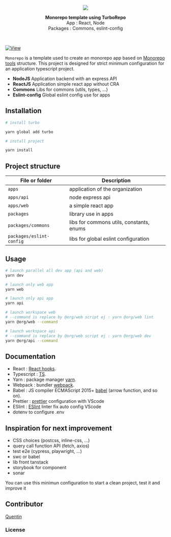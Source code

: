 <p align="center">
  <img src="https://i.postimg.cc/DwSYQmc9/Capture-d-e-cran-2023-08-24-a-22-56-12.png" />
</p>

<p align="center">
  <b>Monorepo template using TurboRepo</b><br/>
  App : React, Node <br />
  Packages : Commons, eslint-config
</p>
<br/>

[![View](https://img.shields.io/badge/monorepo-%201.0.0-brightgreen)](https://github.com/quentinlao/monorepo/tree/main)


`Monorepo` is a template used to create an monorepo app based on [Monorepo tools](https://monorepo.tools/) structure. This project is designed for strict minimum configuration for an application typescript project.

-   **NodeJS** Application backend with an express API
-   **ReactJS** Application simple react app without CRA
-   **Commons** Libs for commons (utils, types, ...)
-   **Eslint-config** Global eslint config use for apps

## Installation

```sh
# install turbo

yarn global add turbo

# install project 

yarn install
```


## Project structure

| File or folder                  | Description                                                                                        |
| ------------------------------- | -------------------------------------------------------------------------------------------------- |
| `apps`                 | application of the organization|
| `apps/api`                 | node express api  |
| `apps/web`                 | a simple react app |
| `packages`                 | library use in apps|
| `packages/commons`                 | libs for commons utils, constants, enums |
| `packages/eslint-config`                 | libs for global eslint configuration |



## Usage

```sh
# launch parallel all dev app (api and web)
yarn dev 

# launch only web app
yarn web

# launch only api app
yarn api

# launch workspace web
# --command is replace by @org/web script ej : yarn @org/web lint
yarn @org/web --command

# launch workspace api
# --command is replace by @org/web script ej : yarn @org/web dev
yarn @org/api --command


```

## Documentation

-   React :  [React hooks](https://fr.reactjs.org/docs/hooks-intro.html).
-   Typescript : [TS](https://www.typescriptlang.org/).
-   Yarn : package manager [yarn](https://yarnpkg.com/).
-   Webpack : bundler [webpack](https://webpack.js.org/).
-   Babel : JS compiler ECMAScript 2015+ [babel](https://babeljs.io/docs/en/) (arrow function, and so on).
-   Prettier : [prettier](https://prettier.io/) configuration with VScode
-   ESlint : [ESlint](https://eslint.org/) linter fix auto config VScode
-   dotenv to configure .env

## Inspiration for next improvement 

- CSS choices (postcss, inline-css, ...)
- query call function API (fetch, axios)
- test e2e (cypress, playwright, ...)
- swc or babel
- lib front tanstack
- storybook for component
- sonar

You can use this minimun configuration to start a clean project, test it and improve it



## Contributor

[Quentin](https://github.com/quentinlao/)


### License

